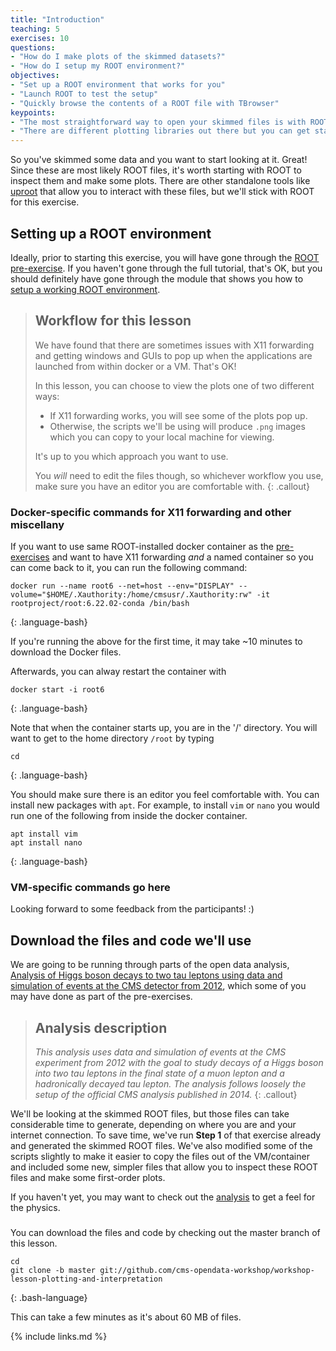 ```yaml
---
title: "Introduction"
teaching: 5
exercises: 10
questions:
- "How do I make plots of the skimmed datasets?"
- "How do I setup my ROOT environment?"
objectives:
- "Set up a ROOT environment that works for you"
- "Launch ROOT to test the setup"
- "Quickly browse the contents of a ROOT file with TBrowser"
keypoints:
- "The most straightforward way to open your skimmed files is with ROOT"
- "There are different plotting libraries out there but you can get started pretty easily with ROOT"
---
```


So you've skimmed some data and you want to start looking at it. Great! Since
these are most likely ROOT files, it's worth starting with ROOT to inspect them 
and make some plots. There are other standalone tools like [uproot](https://github.com/scikit-hep/uproot)
that allow you to interact with these files, but we'll stick with ROOT for this exercise. 

## Setting up a ROOT environment

Ideally, prior to starting this exercise, you will have gone through 
the [ROOT pre-exercise](https://cms-opendata-workshop.github.io/workshop-lesson-root/).
If you haven't gone through the full tutorial, that's OK, but you should 
definitely have gone through the module that shows you how to 
[setup a working ROOT environment](https://cms-opendata-workshop.github.io/workshop-lesson-root/02-get-root/index.html).

> ## Workflow for this lesson
> We have found that there are sometimes issues with X11 forwarding and getting
> windows and GUIs to pop up when the applications are launched from within
> docker or a VM. That's OK! 
>
> In this lesson, you can choose to view the plots one of two different ways:
> * If X11 forwarding works, you will see some of the plots pop up. 
> * Otherwise, the scripts we'll be using will produce `.png` images which you can 
> copy to your local machine for viewing. 
> 
> It's up to you which approach you want to use. 
>
> You *will* need to edit the files though, so whichever workflow you use, make sure
> you have an editor you are comfortable with. 
{: .callout}

### Docker-specific commands for X11 forwarding and other miscellany

If you want to use same ROOT-installed docker container as the 
[pre-exercises](https://cms-opendata-workshop.github.io/workshop-lesson-root/) and want to have X11
forwarding *and* a named container so you can come back to it, you can run the following command:

~~~
docker run --name root6 --net=host --env="DISPLAY" --volume="$HOME/.Xauthority:/home/cmsusr/.Xauthority:rw" -it rootproject/root:6.22.02-conda /bin/bash
~~~
{: .language-bash}

If you're running the above for the first time, it may take ~10 minutes to download the Docker files. 

Afterwards, you can alway restart the container with 

~~~
docker start -i root6
~~~
{: .language-bash}

Note that when the container starts up, you are in the '/' directory. You will want to 
get to the home directory
`/root` by typing

~~~
cd
~~~
{: .language-bash}

You should make sure there is an editor you feel comfortable with. You can install
new packages with `apt`. For example, to install `vim` or `nano` you would run one of
the following from inside the docker container. 

~~~
apt install vim
apt install nano
~~~
{: .language-bash}


### VM-specific commands go here

Looking forward to some feedback from the participants! :)


## Download the files and code we'll use

We are going to be running through parts of the open data analysis,
[Analysis of Higgs boson decays to two tau leptons using data and simulation of events at the CMS detector from 2012](http://opendata.cern.ch/record/12350),
which some of you may have done as part of the pre-exercises. 

> ## Analysis description
> *This analysis uses data and simulation of events at the CMS experiment from 
> 2012 with the goal to study decays of a Higgs boson into two tau leptons 
> in the final state of a muon lepton and a hadronically decayed tau lepton. 
> The analysis follows loosely the setup of the official CMS analysis published in 2014.*
{: .callout}

We'll be looking at the skimmed ROOT files, but those files can take considerable time to 
generate, depending on where you are and your internet connection. To save time, we've run
**Step 1** of that exercise already and generated the skimmed ROOT files. We've also 
modified some of the scripts slightly to make it easier to copy the files out of the VM/container
and included some new, simpler files that allow you to inspect these ROOT files
and make some first-order plots. 

If you haven't yet, you may want to check out the [analysis](http://opendata.cern.ch/record/12350)
to get a feel for the physics. 

### 

You can download the files and code by checking out the master branch of this
lesson.

~~~
cd
git clone -b master git://github.com/cms-opendata-workshop/workshop-lesson-plotting-and-interpretation
~~~
{: .bash-language}

This can take a few minutes as it's about 60 MB of files. 



{% include links.md %}

